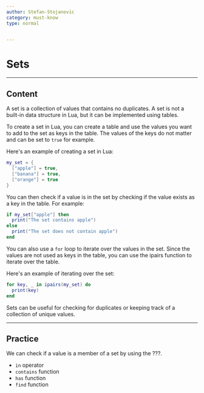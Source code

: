 ```yaml
---
author: Stefan-Stojanovic
category: must-know
type: normal


---
```


# Sets

---
## Content

A set is a collection of values that contains no duplicates. A set is not a built-in data structure in Lua, but it can be implemented using tables.

To create a set in Lua, you can create a table and use the values you want to add to the set as keys in the table. The values of the keys do not matter and can be set to `true` for example.

Here's an example of creating a set in Lua:
```lua
my_set = {
  ["apple"] = true,
  ["banana"] = true,
  ["orange"] = true
}
```

You can then check if a value is in the set by checking if the value exists as a key in the table. For example:
```lua
if my_set["apple"] then
  print("The set contains apple")
else
  print("The set does not contain apple")
end
```

You can also use a `for` loop to iterate over the values in the set. Since the values are not used as keys in the table, you can use the ipairs function to iterate over the table.

Here's an example of iterating over the set:

```lua
for key, _ in ipairs(my_set) do
  print(key)
end
```

Sets can be useful for checking for duplicates or keeping track of a collection of unique values.

---
## Practice

We can check if a value is a member of a set by using the ???. 

- `in` operator 
- `contains` function 
- `has` function 
- `find` function 
